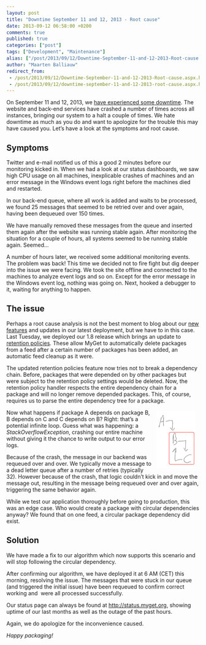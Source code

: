 ```yaml
---
layout: post
title: "Downtime September 11 and 12, 2013 - Root cause"
date: 2013-09-12 06:58:00 +0200
comments: true
published: true
categories: ["post"]
tags: ["Development", "Maintenance"]
alias: ["/post/2013/09/12/Downtime-September-11-and-12-2013-Root-cause.aspx", "/post/2013/09/12/downtime-september-11-and-12-2013-root-cause.aspx"]
author: "Maarten Balliauw"
redirect_from:
 - /post/2013/09/12/Downtime-September-11-and-12-2013-Root-cause.aspx.html
 - /post/2013/09/12/downtime-september-11-and-12-2013-root-cause.aspx.html
---
```


<p>On September 11 and 12, 2013, we <a href="http://status.myget.org/519401/2013/09">have experienced some downtime</a>. The website and back-end services have crashed a number of times across all instances, bringing our system to a halt a couple of times. We hate downtime as much as you do and want to apologize for the trouble this may have caused you. Let’s have a look at the symptoms and root cause.</p>  <h2>Symptoms</h2>  <p>Twitter and e-mail notified us of this a good 2 minutes before our monitoring kicked in. When we had a look at our status dashboards, we saw high CPU usage on all machines, inexplicable crashes of machines and an error message in the Windows event logs right before the machines died and restarted.</p>  <p>In our back-end queue, where all work is added and waits to be processed, we found 25 messages that seemed to be retried over and over again, having been dequeued over 150 times.</p>  <p>We have manually removed these messages from the queue and inserted them again after the website was running stable again. After monitoring the situation for a couple of hours, all systems seemed to be running stable again. Seemed…</p>  <p>A number of hours later, we received some additional monitoring events. The problem was back! This time we decided not to fire fight but dig deeper into the issue we were facing. We took the site offline and connected to the machines to analyze event logs and so on. Except for the error message in the Windows event log, nothing was going on. Next, hooked a debugger to it, waiting for anything to happen.</p>  <h2>The issue</h2>  <p>Perhaps a root cause analysis is not the best moment to blog about our <a href="https://docs.myget.org/docs/release-notes/myget-1.8">new features</a> and updates in our latest deployment, but we have to in this case. Last Tuesday, we deployed our 1.8 release which brings an update to <a href="/post/2012/12/18/Package-retention-policies.aspx">retention policies</a>. These allow MyGet to automatically delete packages from a feed after a certain number of packages has been added, an automatic feed cleanup as it were.</p>  <p>The updated retention policies feature now tries not to break a dependency chain. Before, packages that were depended on by other packages but were subject to the retention policy settings would be deleted. Now, the retention policy handler respects the entire dependency chain for a package and will no longer remove depended packages. This, of course, requires us to parse the entire dependency tree for a package.</p>  <p><a href="/images/image_66.png"><img title="image" style="border-top: 0px; border-right: 0px; background-image: none; border-bottom: 0px; float: right; padding-top: 0px; padding-left: 0px; margin: 5px 10px 5px 5px; border-left: 0px; display: inline; padding-right: 0px" border="0" alt="image" align="right" src="/images/image_thumb_64.png" width="102" height="147" /></a>Now what happens if package A depends on package B, B depends on C and C depends on B? Right: that’s a potential infinite loop. Guess what was happening: a <em>StackOverflowException</em>, crashing our entire machine without giving it the chance to write output to our error logs.</p>  <p>Because of the crash, the message in our backend was requeued over and over. We typically move a message to a dead letter queue after a number of retries (typically 32). However because of the crash, that logic couldn’t kick in and move the message out, resulting in the message being requeued over and over again, triggering the same behavior again.</p>  <p>While we test our application thoroughly before going to production, this was an edge case. Who would create a package with circular dependencies anyway? We found that on one feed, a circular package dependency did exist. </p>  <h2>Solution</h2>  <p>We have made a fix to our algorithm which now supports this scenario and will stop following the circular dependency.</p>  <p>After confirming our algorithm, we have deployed it at 6 AM (CET) this morning, resolving the issue. The messages that were stuck in our queue (and triggered the initial issue) have been requeued to confirm correct working and&#160; were all processed successfully.</p>  <p>Our status page can always be found at <a href="http://status.myget.org">http://status.myget.org</a>, showing uptime of our last months as well as the outage of the past hours.</p>  <p>Again, we do apologize for the inconvenience caused.</p>  <p><em>Happy packaging!</em></p>



